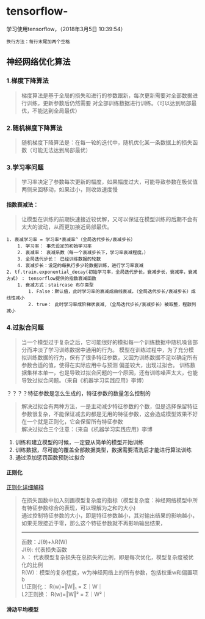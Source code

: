 # tensorflow- #
学习使用tensorflow，（2018年3月5日 10:39:54）  
```
换行方法：每行末尾加两个空格
```
## 神经网络优化算法 ##

### 1.梯度下降算法 ###
> 梯度算法是基于全局的损失和进行的参数跟新，每次更新需要对全部数据进行训练，更新参数后仍然需要
对全部训练数据进行训练。（可以达到局部最优，不能达到全局最优）

### 2.随机梯度下降算法 ###
> 随机梯度下降算法是：在每一轮的迭代中，随机优化某一条数据上的损失函数（可能无法达到局部最优）

### 3.学习率问题 ###
> 学习率决定了参数每次更新的幅度，如果幅度过大，可能导致参数在极优值两侧来回移动，如果过小，则收敛速度慢
####  指数衰减法： ####
   > 让模型在训练的前期快速接近较优解，又可以保证在模型训练的后期不会有太大的波动，从而更加接近局部最优。
   
    1. 衰减学习率 = 学习率*衰减率^（全局迭代步长/衰减步长）
        1. 学习率： 事先设定的初始学习率
        2. 衰减率： 衰减系数（每一个衰减步长下，学习率衰减程度。）
        3. 全局迭代步长： 已经训练数据的轮数
        4. 衰减步长：设定的每执行多少轮数据训练，进行学习率衰减   
    2. tf.train.exponential_decay(初始学习率，全局迭代步长，衰减步长，衰减率，衰减方式) ： tensorflow提供的指数衰减函数
        1. 衰减方式：staircase 布尔类型
            1. False：默认值，此时学习率的衰减成曲线衰减，（全局迭代步长/衰减步长）成线性减小
            2. true： 此时学习率成阶梯状衰减,（全局迭代步长/衰减步长）被取整，程散列减小
### 4.过拟合问题 ###
> 当一个模型过于复杂之后，它可能很好的模拟每一个训练数据中随机噪音部分而冲淡了学习训练数据中通用的行为。
> 模型在训练过程中，为了充分模拟训练数据的行为，保有了很多特征参数，又因为训练数据不足以确定所有参数合适的值，使得在实际应用中与预测
> 偏差较大，出现过拟合。
> 训练数据集样本单一，也是导致过拟合问题的一个原因，还有训练噪声太大，也能导致过拟合问题。（来自《机器学习实践应用》李博）

？？？？特征参数是怎么生成的，特征参数的数量怎么控制的

> 解决过拟合有两种方法，一是主动减少特征参数的个数，但是选择保留特征参数很复杂，不能保证减去的都是无用的特征参数，这会造成模型效果不好
> 在一个就是正则化，它会保留所有特征参数  
> 解决过拟合三个注意：（来自《机器学习实践应用》李博

 1. 训练和建立模型的时候，一定要从简单的模型开始训练
 2. 训练数据，尽可能的覆盖全部数据类型，数据需要清洗后才能进行算法训练
 3. 通过添加惩罚函数预防过拟合 

#### 正则化 ####
[正则化详细解释](https://www.zhihu.com/question/20700829)
> 在损失函数中加入刻画模型复杂度的指标（模型复杂度：神经网络模型中所有特征参数综合的表现，可以理解为之和的大小)   
> 通过控制特征参数的大小，即是特征参数越小，其对输出结果的影响越小，如果无限接近于零，那么这个特征参数就不再影响输出结果，
> *** 
> 函数：J(θ)+λR(W)  
> J(θ): 代表损失函数  
> λ ：  代表模型复杂损失在总损失的比例，即是每次优化，模型复杂度被优化的比例  
> R(W)：模型的复杂程度，w为神经网络上的所有参数，包括权重w和偏置项b   
> L1正则化： R(w)=‖W‖₁ = Σ｜W｜  
> L2正则换： R(w)=‖W‖² = Σ｜W²｜  

#### 滑动平均模型 ####  

